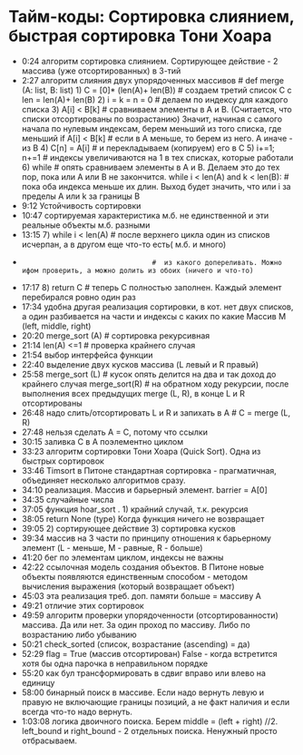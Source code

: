 # Тайм-коды: Сортировка слиянием, быстрая сортировка Тони Хоара
* 0:24 алгоритм сортировка слиянием. Сортирующее действие - 2 массива (уже отсортированных) в 3-тий
* 2:27 алгоритм слияния двух упорядоченных массивов  # def merge (A: list, B: list)
           1) C = [0]* (len(A)+ len(B))  #  создаем третий список С с len = len(A)+ len(B)
           2) i = k = n = 0              #  делаем по индексу для каждого списка
           3) A[i] < B[k]     # сравниваем элементы в А и В. (Считается, что списки отсортированы по возрастанию) Значит, начиная с самого начала по нулевым индексам, берем меньший из того списка, где меньший
               if A[i] < B[k]   # если в А меньше, то берем из него. А иначе - из В
           4) C[n] = A[i]   # и перекладываем (копируем) его в С
           5) i+=1;  n+=1   # индексы увеличиваются на 1 в тех списках, которые работали 
           6) while    # опять сравниваем элементы в А и В. Делаем это до тех пор, пока или А или В не закончится. 
                while i < len(A) and k < len(B):   # пока оба индекса меньше их длин. Выход будет значить, что или i за пределы А  или k за границы В                                                                    
* 9:12 Устойчивость сортировки
* 10:47 сортируемая характеристика м.б. не единственной и эти реальные объекты м.б. разными
* 13:15 7) while i < len(A) # после верхнего цикла один из списков исчерпан, а в другом еще что-то есть( м.б. и много)
*                                     #  из какого допереливать. Можно  ифом проверить, а можно долить из обоих (ничего и что-то)
* 17:17 8) return C   # теперь С полностью заполнен. Каждый элемент перебирался ровно один раз
* 17:34 удобна другая реализация сортировки, в кот. нет двух списков, а один разбивается на части и индексы с каких по какие       Массив М (left, middle, right)  
* 20:20 merge_sort (A)   # сортировка рекурсивная
* 21:14 len(A) <=1    #  проверка крайнего случая         
* 21:54 выбор интерфейса функции
* 22:40 выделение двух кусков массива (L левый и R правый)
* 25:58 merge_sort (L)  #   кусок опять делится на два и так доход до крайнего случая
merge_sort(R)  #  на обратном ходу рекурсии, после выполнения всех предыдущих merge (L, R), в конце L и R отсортированы
* 26:48 надо слить/отсортировать L и R и запихать в А  #  С = merge (L, R)
* 27:48 нельзя сделать А = С, потому что ссылки
* 30:15 заливка С в А поэлементно циклом
* 33:23 алгоритм сортировки Тони Хоара (Quick Sort). Одна из быстрых сортировок
* 33:46 Timsort в Питоне стандартная сортировка - прагматичная, объединяет несколько алгоритмов сразу.
* 34:10 реализация. Массив и барьерный элемент. barrier = A[0]
* 34:35 случайные числа
* 37:05 функция hoar_sort  .   1) крайний случай, т.к. рекурсия    
* 38:05 return None (type) Когда функция ничего не возвращает 
* 39:05 2) сортирующее действие 3) сортировка кусков
* 39:34 массив на 3 части по принципу отношения к барьерному элемент (L - меньше, M - равные, R - больше)
* 41:20 бег по элементам циклом, индексы не важны
* 42:22 ссылочная модель создания объектов. В Питоне новые объекты появляются единственным способом - методом вычисления выражения (который возвращает объект)
* 45:03 эта реализация треб. доп. памяти больше = массиву А
* 49:21 отличие этих сортировок
* 49:59 алгоритм проверки упорядоченности (отсортированности) массива. Да или нет. За один проход по массиву. Либо по возрастанию либо убыванию
* 50:21 check_sorted (список, возрастание (ascending) = да)
* 52:29 flag = True (массив отсортирован) False - когда встретится хотя бы одна парочка в неправильном порядке
* 55:20 как бул трансформировать в сдвиг вправо или влево на единицу 
* 58:00 бинарный поиск в массиве. Если надо вернуть левую и правую не включающие границы позиций, а не факт наличия и если всегда что-то надо вернуть.
* 1:03:08 логика двоичного поиска. Берем middle = (left + right) //2. left_bound и right_bound   - 2 отдельных поиска. Ненужный просто отбрасываем.

